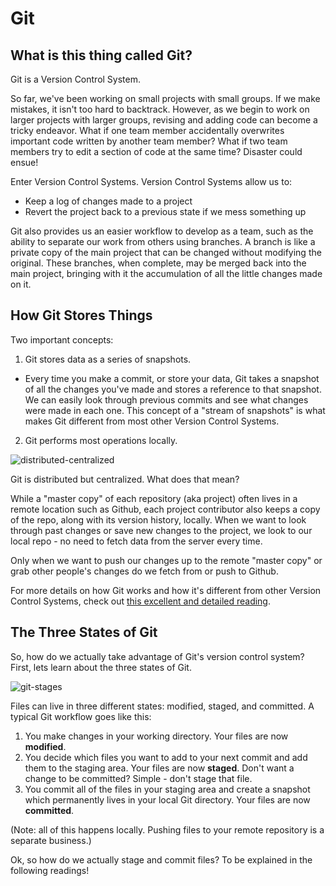 # Git

## What is this thing called Git?

Git is a Version Control System.

So far, we've been working on small projects with small groups. If we make
mistakes, it isn't too hard to backtrack. However, as we begin to work on larger
projects with larger groups, revising and adding code can become a tricky
endeavor. What if one team member accidentally overwrites important code written
by another team member? What if two team members try to edit a section of code
at the same time? Disaster could ensue!

Enter Version Control Systems. Version Control Systems allow us to:

* Keep a log of changes made to a project
* Revert the project back to a previous state if we mess something up

Git also provides us an easier workflow to develop as a team, such as the
ability to separate our work from others using branches. A branch is like a
private copy of the main project that can be changed without modifying the
original. These branches, when complete, may be merged back into the main
project, bringing with it the accumulation of all the little changes made on it.

## How Git Stores Things

Two important concepts:

1. Git stores data as a series of snapshots.

  * Every time you make a commit, or store your data, Git takes a snapshot of
    all the changes you've made and stores a reference to that snapshot. We can
    easily look through previous commits and see what changes were made in each
    one. This concept of a "stream of snapshots" is what makes Git different
    from most other Version Control Systems.

2. Git performs most operations locally.

![distributed-centralized][dist-cent]

[dist-cent]: https://git-scm.com/book/en/v2/book/05-distributed-git/images/centralized_workflow.png

Git is distributed but centralized. What does that mean?

While a "master copy" of each repository (aka project) often lives in a remote
location such as Github, each project contributor also keeps a copy of the repo,
along with its version history, locally. When we want to look through past
changes or save new changes to the project, we look to our local repo - no need
to fetch data from the server every time.

Only when we want to push our changes up to the remote "master copy" or grab
other people's changes do we fetch from or push to Github.

For more details on how Git works and how it's different from other Version
Control Systems, check out [this excellent and detailed reading][git-reading].

[git-reading]: https://git-scm.com/book/en/v2/Getting-Started-Git-Basics

## The Three States of Git

So, how do we actually take advantage of Git's version control system? First,
lets learn about the three states of Git.

![git-stages][git-stages]

[git-stages]: https://git-scm.com/book/en/v2/book/01-introduction/images/areas.png

Files can live in three different states: modified, staged, and committed. A
typical Git workflow goes like this:

1. You make changes in your working directory. Your files are now **modified**.
2. You decide which files you want to add to your next commit and add them to
   the staging area. Your files are now **staged**. Don't want a change to be
   committed? Simple - don't stage that file.
3. You commit all of the files in your staging area and create a snapshot which
   permanently lives in your local Git directory. Your files are now
   **committed**.

(Note: all of this happens locally. Pushing files to your remote repository is a
separate business.)

Ok, so how do we actually stage and commit files? To be explained in the
following readings!

